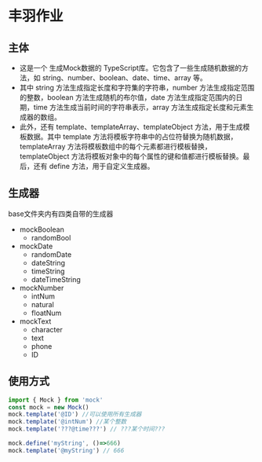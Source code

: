 # 丰羽作业

## 主体
- 这是一个 生成Mock数据的 TypeScript库。它包含了一些生成随机数据的方法，如 string、number、boolean、date、time、array 等。  
- 其中 string 方法生成指定长度和字符集的字符串，number 方法生成指定范围的整数，boolean 方法生成随机的布尔值，date 方法生成指定范围内的日期，time 方法生成当前时间的字符串表示，array 方法生成指定长度和元素生成器的数组。
- 此外，还有 template、templateArray、templateObject 方法，用于生成模板数据。其中 template 方法将模板字符串中的占位符替换为随机数据，templateArray 方法将模板数组中的每个元素都进行模板替换，templateObject 方法将模板对象中的每个属性的键和值都进行模板替换。最后，还有 define 方法，用于自定义生成器。
## 生成器
base文件夹内有四类自带的生成器
- mockBoolean
  - randomBool
- mockDate
  - randomDate
  - dateString
  - timeString
  - dateTimeString
- mockNumber
  - intNum
  - natural
  - floatNum
- mockText
  - character
  - text
  - phone
  - ID
## 使用方式
``` ts
import { Mock } from 'mock'
const mock = new Mock()
mock.template('@ID') //可以使用所有生成器
mock.template('@intNum') //某个整数
mock.template('???@time???') // ???某个时间???

mock.define('myString', ()=>666)
mock.template('@myString') // 666
```